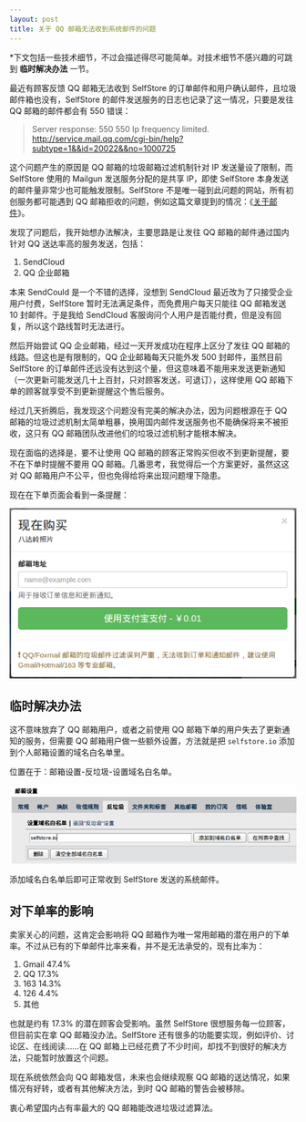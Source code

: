 ```yaml
---
layout: post
title: 关于 QQ 邮箱无法收到系统邮件的问题
---
```


\*下文包括一些技术细节，不过会描述得尽可能简单。对技术细节不感兴趣的可跳到 **临时解决办法** 一节。

最近有顾客反馈 QQ 邮箱无法收到 SelfStore 的订单邮件和用户确认邮件，且垃圾邮件箱也没有，SelfStore 的邮件发送服务的日志也记录了这一情况，只要是发往 QQ 邮箱的邮件都会有 550 错误：

> Server response: 550 550 Ip frequency limited. http://service.mail.qq.com/cgi-bin/help?subtype=1&&id=20022&&no=1000725

这个问题产生的原因是 QQ 邮箱的垃圾邮箱过滤机制针对 IP 发送量设了限制，而 SelfStore 使用的 Mailgun 发送服务分配的是共享 IP，即使 SelfStore 本身发送的邮件量非常少也可能触发限制。SelfStore 不是唯一碰到此问题的网站，所有初创服务都可能遇到 QQ 邮箱拒收的问题，例如这篇文章提到的情况：《[关于邮件](http://weibo.com/p/1001603727504811684569)》。

发现了问题后，我开始想办法解决，主要思路是让发往 QQ 邮箱的邮件通过国内针对 QQ 送达率高的服务发送，包括：

1. SendCloud
2. QQ 企业邮箱

本来 SendCould 是一个不错的选择，没想到 SendCloud 最近改为了只接受企业用户付费，SelfStore 暂时无法满足条件，而免费用户每天只能往 QQ 邮箱发送 10 封邮件。于是我给 SendCloud 客服询问个人用户是否能付费，但是没有回复，所以这个路线暂时无法进行。

然后开始尝试 QQ 企业邮箱，经过一天开发成功在程序上区分了发往 QQ 邮箱的线路。但这也是有限制的，QQ 企业邮箱每天只能外发 500 封邮件，虽然目前 SelfStore 的订单邮件还远没有达到这个量，但这意味着不能用来发送更新通知（一次更新可能发送几十上百封，只对顾客发送，可退订），这样使用 QQ 邮箱下单的顾客就享受不到更新提醒这个售后服务。

经过几天折腾后，我发现这个问题没有完美的解决办法，因为问题根源在于 QQ 邮箱的垃圾过滤机制太简单粗暴，换用国内邮件发送服务也不能确保将来不被拒收，这只有 QQ 邮箱团队改进他们的垃圾过滤机制才能根本解决。

现在面临的选择是，要不让使用 QQ 邮箱的顾客正常购买但收不到更新提醒，要不在下单时提醒不要用 QQ 邮箱。几番思考，我觉得后一个方案更好，虽然这这对 QQ 邮箱用户不公平，但也免得给将来出现问题埋下隐患。

现在在下单页面会看到一条提醒：

![](/images/posts/2014-07-03-qq-mail-problem/qq.png)

## 临时解决办法

这不意味放弃了 QQ 邮箱用户，或者之前使用 QQ 邮箱下单的用户失去了更新通知的服务，但需要 QQ 邮箱用户做一些额外设置，方法就是把 `selfstore.io` 添加到个人邮箱设置的域名白名单里。

位置在于：邮箱设置-反垃圾-设置域名白名单。

![](/images/posts/2014-07-03-qq-mail-problem/white-list.png)

添加域名白名单后即可正常收到 SelfStore 发送的系统邮件。

## 对下单率的影响

卖家关心的问题，这肯定会影响将 QQ 邮箱作为唯一常用邮箱的潜在用户的下单率。不过从已有的下单邮件比率来看，并不是无法承受的，现有比率为：

1. Gmail 47.4%
2. QQ 17.3%
3. 163 14.3%
4. 126 4.4%
5. 其他

也就是约有 17.3% 的潜在顾客会受影响。虽然 SelfStore 很想服务每一位顾客，但目前实在拿 QQ 邮箱没办法。SelfStore 还有很多的功能要实现，例如评价、讨论区、在线阅读……在 QQ 邮箱上已经花费了不少时间，却找不到很好的解决方法，只能暂时放置这个问题。

现在系统依然会向 QQ 邮箱发信，未来也会继续观察 QQ 邮箱的送达情况，如果情况有好转，或者有其他解决方法，到时 QQ 邮箱的警告会被移除。

衷心希望国内占有率最大的 QQ 邮箱能改进垃圾过滤算法。
